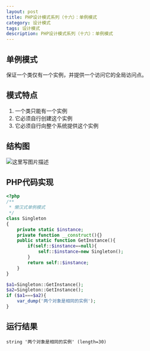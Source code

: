 ```yaml
---
layout: post
title: PHP设计模式系列（十六）：单例模式
category: 设计模式
tags: 设计模式
description: PHP设计模式系列（十六）：单例模式
---
```

## 单例模式
保证一个类仅有一个实例，并提供一个访问它的全局访问点。

## 模式特点
1. 一个类只能有一个实例
2. 它必须自行创建这个实例
3. 它必须自行向整个系统提供这个实例

## 结构图
![这里写图片描述](http://img.blog.csdn.net/20170501155730213?watermark/2/text/aHR0cDovL2Jsb2cuY3Nkbi5uZXQvcXFfMzIzMDAzNjM=/font/5a6L5L2T/fontsize/400/fill/I0JBQkFCMA==/dissolve/70/gravity/SouthEast)

## PHP代码实现

```php
<?php
/**
 * 懒汉式单例模式
 */
class Singleton
{
    private static $instance;
    private function __construct(){}
    public static function GetInstance(){
        if(self::$instance==null){
            self::$instance=new Singleton();
        }
        return self::$instance;
    }
}

$a1=Singleton::GetInstance();
$a2=Singleton::GetInstance();
if ($a1===$a2){
    var_dump('两个对象是相同的实例');
}
```
## 运行结果

```
string '两个对象是相同的实例' (length=30)
```